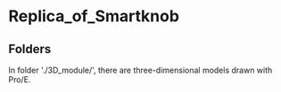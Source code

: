 # Replica_of_Smartknob
## Folders
In folder './3D_module/', there are three-dimensional models drawn with Pro/E.
